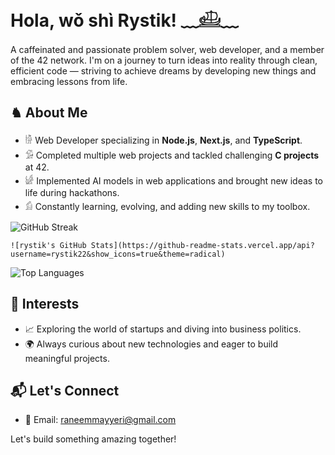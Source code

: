 # Hola, wǒ shì Rystik! ﹏𓊝﹏

A caffeinated and passionate problem solver, web developer, and a member of the 42 network. I'm on a journey to turn ideas into reality through clean, efficient code — striving to achieve dreams by developing new things and embracing lessons from life.

## ♞ About Me
 - 𓀛 Web Developer specializing in **Node.js**, **Next.js**, and **TypeScript**.
 - 𓀑 Completed multiple web projects and tackled challenging **C projects** at 42.
 - 𓀎 Implemented AI models in web applications and brought new ideas to life during hackathons.
 - 𓀁 Constantly learning, evolving, and adding new skills to my toolbox.


  ![GitHub Streak](https://nirzak-streak-stats.vercel.app/?user=rystik22&theme=radical)

    ![rystik's GitHub Stats](https://github-readme-stats.vercel.app/api?username=rystik22&show_icons=true&theme=radical)






  ![Top Languages](https://github-readme-stats.vercel.app/api/top-langs/?username=rystik22&layout=compact&theme=radical)

## 🌱 Interests
- 📈 Exploring the world of startups and diving into business politics.
- 🌍 Always curious about new technologies and eager to build meaningful projects.

## 📬 Let's Connect
- 📧 Email: [raneemmayyeri@gmail.com](mailto:raneemmayyeri@gmail.com)

Let's build something amazing together!
